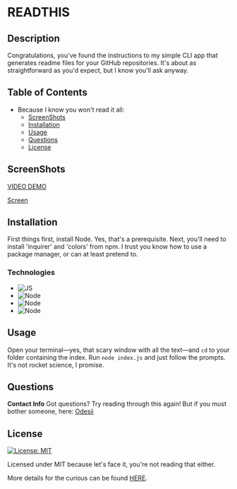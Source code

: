 # READTHIS

## Description

Congratulations, you've found the instructions to my simple CLI app that generates readme files for your GitHub repositories.
It's about as straightforward as you'd expect, but I know you'll ask anyway.

## Table of Contents

- Because I know you won't read it all:
  - [ScreenShots](#screeshots)
  - [Installation](#installation)
  - [Usage](#usage)
  - [Questions](#questions)
  - [License](#license)

## ScreenShots

[VIDEO DEMO](https://youtu.be/qvVhImXRsTo)

[Screen](https://imgur.com/RU6mi2E)

## Installation

First things first, install Node. Yes, that's a prerequisite. Next, you'll need to install 'inquirer' and 'colors' from npm.
I trust you know how to use a package manager, or can at least pretend to.

### Technologies

- ![JS](https://img.shields.io/badge/Code-JS-yellow.svg)
- ![Node](https://img.shields.io/badge/JS-NODE-orange.svg)
- ![Node](https://img.shields.io/badge/npm-Inqirer-red.svg)
- ![Node](https://img.shields.io/badge/npm-Colors-pink.svg)

## Usage

Open your terminal—yes, that scary window with all the text—and `cd` to your folder containing the index.
Run `node index.js` and just follow the prompts. It's not rocket science, I promise.

## Questions

**Contact Info**
Got questions? Try reading through this again! But if you must bother someone, here:
[Odesii](https://github.com/Odesii)

## License

[![License: MIT](https://img.shields.io/badge/License-MIT-yellow.svg)](https://opensource.org/licenses/MIT)

Licensed under MIT because let's face it, you're not reading that either.

More details for the curious can be found [HERE](https://opensource.org/licenses/MIT).
